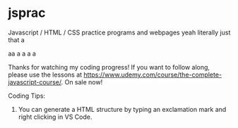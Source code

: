 # jsprac
Javascript / HTML / CSS practice programs and webpages
yeah
literally
just
that
a

aa
a
a
a
a

Thanks for watching my coding progress! If you want to follow along, please use the lessons at https://www.udemy.com/course/the-complete-javascript-course/. On sale now!

Coding Tips:
1. You can generate a HTML structure by typing an exclamation mark and right clicking in VS Code.
